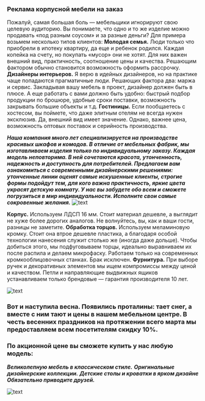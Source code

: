 ### Реклама корпусной мебели на заказ
Пожалуй, самая большая боль — мебельщики игнорируют свою целевую аудиторию. Вы понимаете, что одно и то же изделие можно продавать «под разным соусом» и за разные деньги? Для примера возьмем несколько типов клиентов:
**Молодая семья.** Люди только что приобрели в ипотеку квартиру, да еще и ребенок родился. Каждая копейка на счету, но покупать «мусор» они не хотят. Для них важен внешний вид, практичность, соотношение цены и качества. Решающим фактором обычно становится возможность оформить рассрочку.
**Дизайнеры интерьеров.** Я верю в идейных дизайнеров, но на практике чаще попадаются прагматичные люди. Решающих фактора два: маржа и сервис. Закладывая вашу мебель в проект, дизайнер должен быть в плюсе. А еще работать с вами должно быть удобно: быстрый подбор продукции по брошюре, удобные сроки поставки, возможность закрывать большие объекты и т.д.
**Гостиницы.** Если пообщаетесь с хостесом, вы поймете, что даже элитным отелям не всегда нужен эксклюзив. Да, внешний вид имеет значение. Однако, важнее цена, возможность оптовых поставок и серийность производства.

***Наша компания много лет специализируется на производстве красивых шкафов и комодов. В отличие от мебельных фабрик, мы изготавливаем изделия только по индивидуальному заказу. Каждая модель неповторима. В ней сочетаются красота, утонченность, надежность и доступность для потребителей. Предлагаем вам ознакомиться с современными дизайнерскими решениями: утонченные линии оценят самые искушенные клиенты, строгие формы подойдут тем, для кого важна практичность, яркие цвета украсят детскую комнату. У нас вы забудете обо всем и сможете погрузиться в мир индивидуальности. Исполните свои самые сокровенные желания.***
![text](./github%202%20ruz%20hw-2/src/Image%20(36).png)

**Корпус.** Используем ЛДСП 16 мм. Стоит материал дешевле, а выглядит не хуже более дорогих аналогов. Не волнуйтесь, вы, как и ваши гости, разницы не заметите.
**Обработка торцов.** Используем меламиновую кромку. Стоит она втрое дешевле пластика, а благодаря особой технологии нанесения служит столько же (иногда даже дольше). Чтобы добиться этого, мы подфуговываем торцы, идеально выравниваем их после распила и делаем микрофаску. Работаем только на современных кромкооблицовочных станках. Брак исключен.
**Фурнитура.** При выборе ручек и декоративных элементов мы ищем компромиссы между ценой и качеством. Петли и направляющие выдвижных ящиков устанавливаем только брендовые — гарантия производителя 10 лет.

![text](./github%202%20ruz%20hw-2/src/Parent%20(9).png)

### Вот и наступила весна. Появились проталины: тает снег, а вместе с ним тают и цены в нашем мебельном центре. В честь весенних праздников на протяжении всего марта мы предоставляем всем посетителям скидку 10%.
### По акционной цене вы сможете купить у нас любую модель:

***Великолепную мебель в классическом стиле.***
***Оригинальные дизайнерские коллекции.***
***Детские столы и кроватки в ярком дизайне***
***Обязательно приводите друзей.***

![text](./github%202%20ruz%20hw-2/src/Parent%20(6).png)